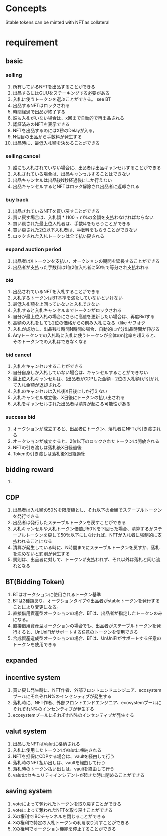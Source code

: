 # Concepts
Stable tokens can be minted with NFT as collateral

# requirement

## basic
### selling 
1. 所有しているNFTを出品することができる
1. 出品するにはGUUをステーキングする必要がある
1. 入札に使うトークンを選ぶことができる。 see BT
1. 出品するNFTはロックされる
1. 時間経過で出品が終了する
1. 誰も入札がいない場合は、x回まで自動的で再出品される
1. 認証済みのNFTを表示できる
1. NFTを出品するのにはX秒のDelayが入る。
1. N個目の出品から手数料が発生する
1. 出品時に、最低入札額を決めることができる

### selling cancel
1. 誰にも入札されていない場合に、出品者は出品キャンセルすることができる
1. 入札されている場合は、出品キャンセルすることはできない
1. 出品キャンセルは出品後N秒経過後にしか行えない
1. 出品キャンセルするとNFTはロック解除され出品者に返却される

### buy back
1. 出品されているNFTを買い戻すことができる
1. 買い戻す場合は、入札額 * (100 + n)%の金額を支払わなければならない
1. 買い戻された最上位入札者は、手数料をもらうことができる
1. 買い戻された2位以下入札者は、手数料をもらうことができない
1. ロックされた入札トークンは全て払い戻される


### expand auction period
1. 出品者はXトークンを支払い、オークションの期間を延長することができる
1. 出品者が支払った手数料は1位2位入札者に50％で等分され支払われる

### bid
1. 出品されているNFTを入札することができる
1. 入札するトークンはBT基準を満たしていないといけない
1. 最低入札額を上回っていないと入札できない
1. 入札すると入札キャンセルまでトークンがロックされる
1. 自分が最上位入札の場合にさらに高値を更新したい場合は、再度Bidする
1. 高額の入札をしても2位の価格からの刻み入札になる（like ヤフオク
1. 入札が成功し、出品残り時間N時間の場合、自動的にn'分出品時間が伸びる
1. Anyトークンでの入札時に入札に使うトークンが全体のn比率を超えると、そのトークンでの入札はできなくなる

### bid cancel
1. 入札をキャンセルすることができる
1. 自分自身しか入札していない場合は、キャンセルすることができない
1. 最上位入札キャンセルは、(出品者がCDPした金額 - 2位の入札額)が引かれて入札金額が返却される
1. 入札のキャンセルは入札後X日後にしか行えない
1. 入札キャンセル成立後、X日後にトークンの払い出される
1. 入札をキャンセルされた出品者は清算が起こる可能性がある
### success bid
1. オークションが成立すると、出品者にトークン、落札者にNFTが引き渡される
1. オークションが成立すると、2位以下のロックされたトークンは開放される
1. NFTの引き渡しは落札後X日経過後
1. Tokenの引き渡しは落札後X日経過後

## bidding reward
1. 
## CDP
1. 出品者は入札額の50%を限度額とし、それ以下の金額でステーブルトークンを発行できる
1. 出品者は発行したステーブルトークンを戻すことができる
1. 入札キャンセルや入札トークン価値が50%を下回った場合、清算するかステーブルトークンを戻して50％以下にしなければ、NFTが入札者に強制的に支払われることになる
1. 清算が発生している時に、N時間までにステーブルトークンを戻すか、落札を決めないと罰則が発生する
1. 罰則は、出品者に対して、トークンが支払われず、それ以外は落札と同じ流れとなる

## BT(Bidding Token)
1. BTはオークションに使用されるトークン基準
1. BTは2種類あり、オークションタイプや出品者がstableトークンを発行することにより変更になる。
1. 直接借用資産型オークションの場合、BTは、出品者が指定したトークンのみになる。
1. 直接借用資産型オークションの場合でも、出品者がステーブルトークンを発行すると、UnUniFiがサポートする任意のトークンを使用できる
1. 合成資産造成型オークションの場合、BTは、UnUniFiがサポートする任意のトークンを使用できる


## expanded

## incentive system
1. 買い戻し発生時に、NFT作者、外部フロントエンドエンジニア、ecosystemプールにそれぞれN%のインセンティブが発生する
1. 落札時に、NFT作者、外部フロントエンドエンジニア、ecosystemプールにそれぞれN%のインセンティブが発生する
1. ecosystemプールにそれぞれN%のインセンティブが発生する

## valut system
1. 出品したNFTはValutに格納される
1. 入札に使用したトークンはValutに格納される
1. NFTを担保にCDPする場合は、vaultを経由して行う
1. 落札時のNFT払い出しは、vaultを経由して行う
1. 落札時のトークン払い出しは、vaultを経由して行う
1. valutはセキュリティインシデントが起きた時に閉めることができる

## saving system
1. voteによって奪われたトークンを取り戻すことができる
1. voteによって奪われたNFTを取り戻すことができる
1. Xの権利でIBCチャンネルを閉じることができる
1. Xの権利で特定の入札トークンの利用取り消すことができる
1. Xの権利でオークション機能を停止することができる
